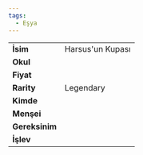 ```yaml
---
tags:
  - Eşya
---  
```

  
|  |  |  
|---|---|  
| **İsim** | Harsus'un Kupası|  
| **Okul** | |  
| **Fiyat** | |  
| **Rarity** | Legendary|  
| **Kimde** | |  
| **Menşei** | |  
| **Gereksinim** | |  
| **İşlev** | |  
